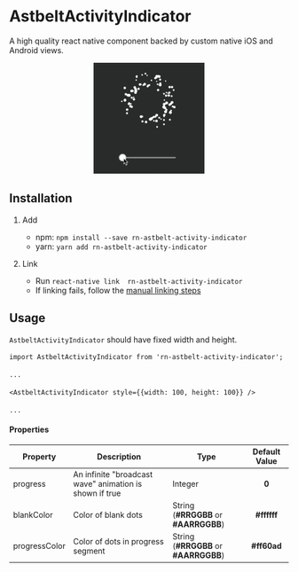 # AstbeltActivityIndicator
A high quality react native component backed by custom native iOS and Android views.

<p align="center">
<img src="https://raw.githubusercontent.com/githuboftigran/rn-astbelt-activity-indicator/master/demo_android.gif" width="200" height="200">
</p>

## Installation
1. Add

   * npm: `npm install --save rn-astbelt-activity-indicator`
   * yarn: `yarn add rn-astbelt-activity-indicator`

2. Link
   - Run `react-native link  rn-astbelt-activity-indicator`
   - If linking fails, follow the
     [manual linking steps](https://facebook.github.io/react-native/docs/linking-libraries-ios.html#manual-linking)


## Usage

```AstbeltActivityIndicator``` should have fixed width and height.

```
import AstbeltActivityIndicator from 'rn-astbelt-activity-indicator';

...

<AstbeltActivityIndicator style={{width: 100, height: 100}} />

...
```

#### Properties

| Property |      Description      | Type | Default Value |
|----------|-----------------------|------|:-------------:|
| progress | An infinite "broadcast wave" animation is shown if true | Integer | **0** |
| blankColor |  Color of blank dots | String<br/>(**#RRGGBB** or **#AARRGGBB**) | **#ffffff** |
| progressColor |  Color of dots in progress segment | String<br/>(**#RRGGBB** or **#AARRGGBB**) | **#ff60ad** |